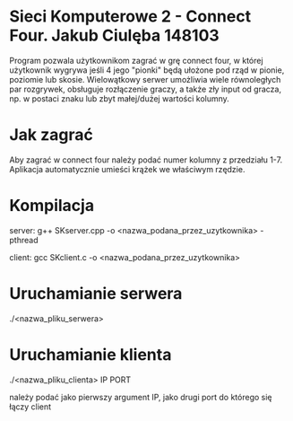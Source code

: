 # Sieci Komputerowe 2 - Connect Four. Jakub Ciulęba 148103

Program pozwala użytkownikom zagrać w grę connect four, w której użytkownik wygrywa jeśli 4 jego "pionki" będą ułożone pod rząd w pionie, poziomie lub skosie. Wielowątkowy serwer umożliwia wiele równoległych par rozgrywek, obsługuje rozłączenie graczy, a także zły input od gracza, np. w postaci znaku lub zbyt małej/dużej wartości kolumny.

# Jak zagrać

Aby zagrać w connect four należy podać numer kolumny z przedziału 1-7. Aplikacja automatycznie umieści krążek we właściwym rzędzie.

# Kompilacja

server:
g++ SKserver.cpp -o <nazwa_podana_przez_uzytkownika> -pthread

client:
gcc SKclient.c -o <nazwa_podana_przez_uzytkownika>

# Uruchamianie serwera

./<nazwa_pliku_serwera>

# Uruchamianie klienta
./<nazwa_pliku_clienta> IP PORT

należy podać jako pierwszy argument IP, jako drugi port do którego się łączy client



